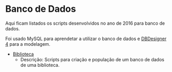 # Banco de Dados

Aqui ficam listados os scripts desenvolvidos no ano de 2016 para banco de dados.

Foi usado MySQL para aprendetar a utilizar o banco de dados e [DBDesigner 4](https://www.fabforce.net/dbdesigner4/) para a modelagem.

- [Biblioteca](./2016-06-23_biblioteca/)
  - Descrição: Scripts para criação e população de um banco de dados de uma biblioteca.
